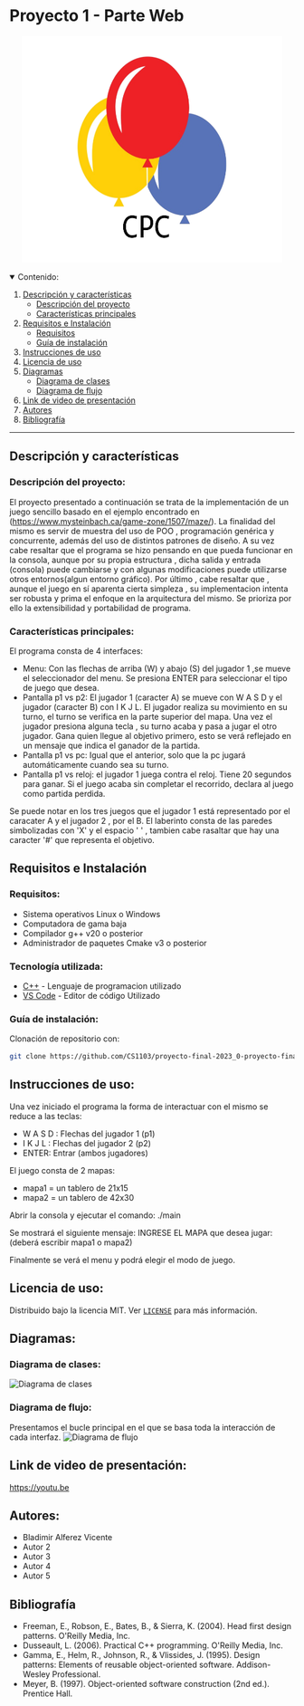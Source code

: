 # Proyecto 1 - Parte Web

<p align="center">
  <img src="https://github.com/bianca-ap01/ProyectoDBP/blob/main/logo.png" width="460" height="400">
</p>

<details open>
  <summary>Contenido:</summary>
  <ol>
    <li><a href="#descripción-y-características">
      Descripción y características 
      <ul>
        <li><a href="#descripción-del-proyecto">Descripción del proyecto</a></li>
        <li><a href="#características-principales">Características principales</a></li>
      </ul>
    </a></li>
    <li><a href="#requisitos-e-instalación">
      Requisitos e Instalación
      <ul>
        <li><a href="#requisitos">Requisitos</a></li>
        <li><a href="#guía-de-instalación">Guía de instalación</a></li>
      </ul>
    </a></li>
    <li><a href="#instrucciones-de-uso">
      Instrucciones de uso
    </a></li>
    <li><a href="#licencia-de-uso">
      Licencia de uso
    </a></li>
    <li><a href="#diagramas">
      Diagramas
      <ul>
        <li><a href="#diagrama-de-clases">Diagrama de clases</a></li>
        <li><a href="#diagrama-de-flujo">Diagrama de flujo</a></li>
      </ul>
    </a></li>
    <li><a href="#link-de-video-de-presentación">
      Link de video de presentación
    </a></li>
    <li><a href="#autores">
      Autores
    </a></li>
    <li><a href="#bibliografía">
      Bibliografía
    </a></li>
  </ol>
</details>

---

## Descripción y características 

### Descripción del proyecto:

El proyecto presentado a continuación se trata de la implementación de un juego sencillo basado en el ejemplo encontrado en (https://www.mysteinbach.ca/game-zone/1507/maze/).
La finalidad del mismo es servir de muestra del uso de POO , programación genérica y concurrente, además del uso de distintos patrones de diseño. A su vez cabe resaltar que el programa se hizo pensando en que pueda funcionar en la consola, aunque por su propia estructura , dicha salida y entrada (consola) puede cambiarse y con algunas modificaciones puede utilizarse otros entornos(algun entorno gráfico).
Por último , cabe resaltar que , aunque el juego en sí aparenta cierta simpleza , su implementacion intenta ser robusta y prima el enfoque en la arquitectura del mismo. Se prioriza por ello la extensibilidad y portabilidad de programa.

### Características principales:

El programa consta de 4 interfaces:
+ Menu: Con las flechas de arriba (W) y abajo (S) del jugador 1 ,se mueve el seleccionador del menu. Se presiona ENTER para seleccionar el tipo de juego que desea.
+ Pantalla p1 vs p2: El jugador 1 (caracter A) se mueve con W A S D y el jugador (caracter B) con I K J L. El jugador realiza su movimiento en su turno, el turno se verifica en la parte superior del mapa. Una vez el jugador presiona alguna tecla , su turno acaba y pasa a jugar el otro jugador. Gana quien llegue al objetivo primero, esto se verá reflejado en un mensaje que indica el ganador de la partida.
+ Pantalla p1 vs pc: Igual que el anterior, solo que la pc jugará automáticamente cuando sea su turno.
+ Pantalla p1 vs reloj: el jugador 1 juega contra el reloj. Tiene 20 segundos para ganar. Si el juego acaba sin completar el recorrido, declara al juego como partida perdida.

Se puede notar en los tres juegos que el jugador 1 está representado por el caracater A y el jugador 2 , por el B. El laberinto consta de las paredes simbolizadas con 'X' y el espacio ' ' , tambien cabe rasaltar que hay una caracter '#' que representa el objetivo.


## Requisitos e Instalación

### Requisitos:

+ Sistema operativos Linux o Windows
+ Computadora de gama baja
+ Compilador g++ v20 o posterior
+ Administrador de paquetes Cmake v3 o posterior

### Tecnología utilizada:
+ [C++](https://devdocs.io/cpp/) - Lenguaje de programacion utilizado
+ [VS Code](https://code.visualstudio.com/) - Editor de código Utilizado

### Guía de instalación:

Clonación de repositorio con:

```bash
git clone https://github.com/CS1103/proyecto-final-2023_0-proyecto-final-2023_0-grupo-2.git
```


## Instrucciones de uso:

Una vez iniciado el programa la forma de interactuar con el mismo se reduce a las teclas:
+ W A S D : Flechas del jugador 1 (p1)
+ I K J L : Flechas del jugador 2 (p2)
+ ENTER: Entrar (ambos jugadores)   

El juego consta de 2 mapas:
+ mapa1 = un tablero de 21x15
+ mapa2 = un tablero de 42x30

Abrir la consola y ejecutar el comando: ./main 

Se mostrará el siguiente mensaje: INGRESE EL MAPA que desea jugar:  (deberá escribir mapa1 o mapa2)

Finalmente se verá el menu y podrá elegir el modo de juego.


## Licencia de uso:

Distribuido bajo la licencia MIT. Ver [`LICENSE`](LICENSE) para más información.

## Diagramas:

### Diagrama de clases: 

![Diagrama de clases](Dclases.jpeg)

### Diagrama de flujo:

Presentamos el bucle principal en el que se basa toda la interacción de cada interfaz.
![Diagrama de flujo](Dflujo.jpeg)

## Link de video de presentación:

https://youtu.be

## Autores:
+ Bladimir Alferez Vicente
+ Autor 2 
+ Autor 3
+ Autor 4
+ Autor 5

## Bibliografía

+ Freeman, E., Robson, E., Bates, B., & Sierra, K. (2004). Head first design patterns. O'Reilly Media, Inc.
+ Dusseault, L. (2006). Practical C++ programming. O'Reilly Media, Inc.
+ Gamma, E., Helm, R., Johnson, R., & Vlissides, J. (1995). Design patterns: Elements of reusable object-oriented software. Addison-Wesley Professional.
+ Meyer, B. (1997). Object-oriented software construction (2nd ed.). Prentice Hall.
